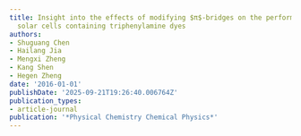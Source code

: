 ```yaml
---
title: Insight into the effects of modifying $π$-bridges on the performance of dye-sensitized
  solar cells containing triphenylamine dyes
authors:
- Shuguang Chen
- Hailang Jia
- Mengxi Zheng
- Kang Shen
- Hegen Zheng
date: '2016-01-01'
publishDate: '2025-09-21T19:26:40.006764Z'
publication_types:
- article-journal
publication: '*Physical Chemistry Chemical Physics*'
---
```

